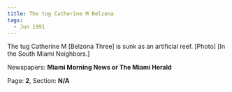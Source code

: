 ```yaml
---  
title: The tug Catherine M Belzona  
tags:  
  - Jun 1991  
---  
```

  
The tug Catherine M [Belzona Three] is sunk as an artificial reef. [Photo] [In the South Miami Neighbors.]  
  
Newspapers: **Miami Morning News or The Miami Herald**  
  
Page: **2**, Section: **N/A** 
